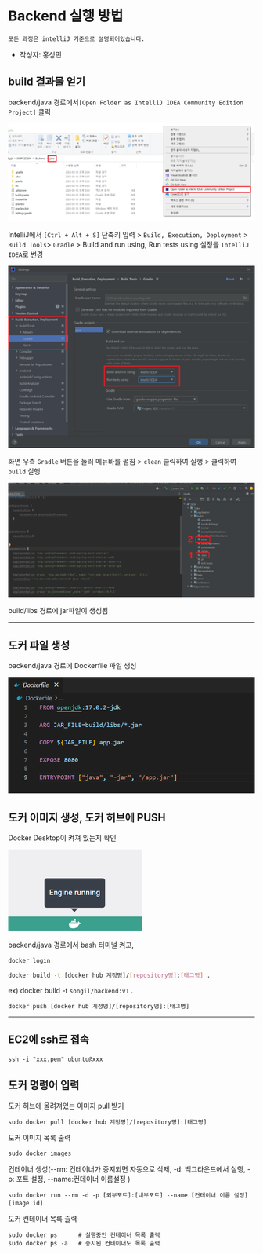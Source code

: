 # Backend 실행 방법

```
모든 과정은 intelliJ 기준으로 설명되어있습니다.
```

- 작성자: 홍성민



## build 결과물 얻기

backend/java 경로에서`[Open Folder as IntelliJ IDEA Community Edition Project]` 클릭

![image-20230215142427307](./Readme.assets/image-20230215142427307.png)



IntelliJ에서 `[Ctrl + Alt + S]` 단축키 입력 > `Build, Execution, Deployment` > `Build Tools`> `Gradle` > Build and run using, Run tests using 설정을 `IntelliJ IDEA`로 변경

![image-20230215142603186](./Readme.assets/image-20230215142603186.png)



화면 우측 `Gradle` 버튼을 눌러 메뉴바를 펼침 > `clean` 클릭하여 실행 > 클릭하여 `build` 실행 

![image-20230215143435413](./Readme.assets/image-20230215143435413.png)



build/libs 경로에 jar파일이 생성됨

---



## 도커 파일 생성

backend/java 경로에 Dockerfile 파일 생성

![image-20230215145545285](./Readme.assets/image-20230215145545285.png)



## 도커 이미지 생성, 도커 허브에 PUSH

Docker Desktop이 켜져 있는지 확인

![image-20230215144127048](./Readme.assets/image-20230215144127048.png)



backend/java 경로에서 bash 터미널 켜고, 

```
docker login
```

```bash
docker build -t [docker hub 계정명]/[repository명]:[태그명] .
```

ex) docker build -t `songil/backend:v1` .

```
docker push [docker hub 계정명]/[repository명]:[태그명]
```



---

## EC2에 ssh로 접속

```
ssh -i "xxx.pem" ubuntu@xxx
```



## 도커 명령어 입력
도커 허브에 올려져있는 이미지 pull 받기
```
sudo docker pull [docker hub 계정명]/[repository명]:[태그명]
```

도커 이미지 목록 출력
```
sudo docker images
```

컨테이너 생성(--rm: 컨테이너가 중지되면 자동으로 삭제, -d: 백그라운드에서 실행, -p: 포트 설정, --name:컨테이너 이름설정 )
```
sudo docker run --rm -d -p [외부포트]:[내부포트] --name [컨테이너 이름 설정] [image id]
```

도커 컨테이너 목록 출력

```
sudo docker ps		# 실행중인 컨테이너 목록 출력
sudo docker ps -a 	# 중지된 컨테이너도 목록 출력
```

